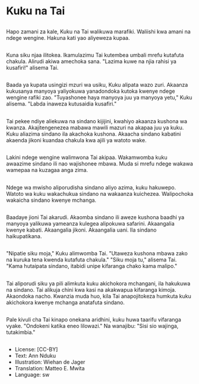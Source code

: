 # Kuku na Tai

##
Hapo zamani za kale, Kuku na Tai walikuwa marafiki. Waliishi kwa amani na ndege wengine. Hakuna kati yao aliyeweza kupaa.

##
Kuna siku njaa ilitokea. Ikamulazimu Tai kutembea umbali mrefu kutafuta chakula. Alirudi akiwa amechoka sana. "Lazima kuwe na njia rahisi ya kusafiri!" alisema Tai.

##
Baada ya kupata usingizi mzuri wa usiku, Kuku alipata wazo zuri. Akaanza kukusanya manyoya yaliyokuwa yanadondoka kutoka kwenye ndege wengine rafiki zao. "Tuyashonee haya manyoya juu ya manyoya yetu," Kuku alisema. "Labda inaweza kutusaidia kusafiri."

##
Tai pekee ndiye aliekuwa na sindano kijijini, kwahiyo akaanza kushona wa kwanza. Akajitengenezea mabawa mawili mazuri na akapaa juu ya kuku. Kuku aliazima sindano ila akachoka kushona. Akaacha sindano kabatini akaenda jikoni kuandaa chakula kwa ajili ya watoto wake.

##
Lakini ndege wengine walimwona Tai akipaa. Wakamwomba kuku awaazime sindano ili nao wajishonee mbawa. Muda si mrefu ndege wakawa wamepaa na kuzagaa anga zima.

##
Ndege wa mwisho aliporudisha sindano aliyo azima, kuku hakuwepo. Watoto wa kuku wakachukua sindano na wakaanza kuichezea. Walipochoka wakaicha sindano kwenye mchanga.

##
Baadaye jioni Tai akarudi. Akaomba sindano ili aweze kushona baadhi ya manyoya yalikuwa yameanza kulegea alipokuwa safarini. Akaangalia kwenye kabati. Akaangalia jikoni. Akaangalia uani. Ila sindano haikupatikana.

##
"Nipatie siku moja," Kuku alimwomba Tai. "Utaweza kushona mbawa zako na kuruka tena kwenda kutafuta chakula." "Siku moja tu," alisema Tai. "Kama hutaipata sindano, itabidi unipe kifaranga chako kama malipo."

##
Tai aliporudi siku ya pili alimkuta kuku akichokora mchangani, ila hakukuwa na sindano. Tai alikuja chini kwa kasi na akakwapua kifaranga kimoja. Akaondoka nacho. Kwanzia muda huo, kila Tai anapojitokeza humkuta kuku akichokora kwenye mchanga anatafuta sindano.

##
Pale kivuli cha Tai kinapo onekana aridhini, kuku huwa taarifu vifaranga vyake. "Ondokeni katika eneo lilowazi." Na wanajibu: "Sisi sio wajinga, tutakimbia."

##
* License: [CC-BY]
* Text: Ann Nduku
* Illustration: Wiehan de Jager
* Translation: Matteo E. Mwita
* Language: sw
